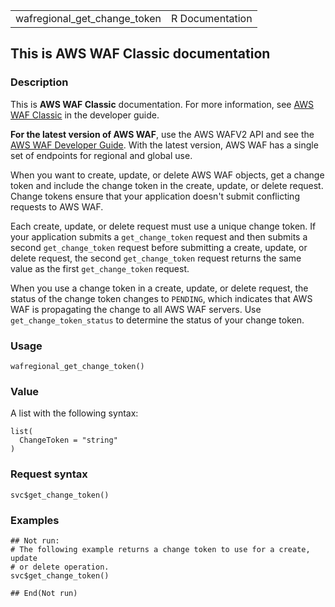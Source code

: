 <table style="width: 100%;">
<tbody>
<tr class="odd">
<td>wafregional_get_change_token</td>
<td style="text-align: right;">R Documentation</td>
</tr>
</tbody>
</table>

## This is AWS WAF Classic documentation

### Description

This is **AWS WAF Classic** documentation. For more information, see
[AWS WAF
Classic](https://docs.aws.amazon.com/waf/latest/developerguide/classic-waf-chapter.html)
in the developer guide.

**For the latest version of AWS WAF**, use the AWS WAFV2 API and see the
[AWS WAF Developer
Guide](https://docs.aws.amazon.com/waf/latest/developerguide/waf-chapter.html).
With the latest version, AWS WAF has a single set of endpoints for
regional and global use.

When you want to create, update, or delete AWS WAF objects, get a change
token and include the change token in the create, update, or delete
request. Change tokens ensure that your application doesn't submit
conflicting requests to AWS WAF.

Each create, update, or delete request must use a unique change token.
If your application submits a `get_change_token` request and then
submits a second `get_change_token` request before submitting a create,
update, or delete request, the second `get_change_token` request returns
the same value as the first `get_change_token` request.

When you use a change token in a create, update, or delete request, the
status of the change token changes to `PENDING`, which indicates that
AWS WAF is propagating the change to all AWS WAF servers. Use
`get_change_token_status` to determine the status of your change token.

### Usage

    wafregional_get_change_token()

### Value

A list with the following syntax:

    list(
      ChangeToken = "string"
    )

### Request syntax

    svc$get_change_token()

### Examples

    ## Not run: 
    # The following example returns a change token to use for a create, update
    # or delete operation.
    svc$get_change_token()

    ## End(Not run)
